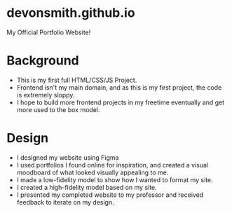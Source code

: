 # devonsmith.github.io
My Official Portfolio Website!

# Background
- This is my first full HTML/CSS/JS Project.
- Frontend isn't my main domain, and as this is my first project, the code is extremely sloppy. 
- I hope to build more frontend projects in my freetime eventually and get more used to the box model.

# Design
- I designed my website using Figma
- I used portfolios I found online for inspiration, and created a visual moodboard of what looked visually appealing to me.
- I made a low-fidelity model to show how I wanted to format my site.
- I created a high-fidelity model based on my site.
- I presented my completed website to my professor and received feedback to iterate on my design.
